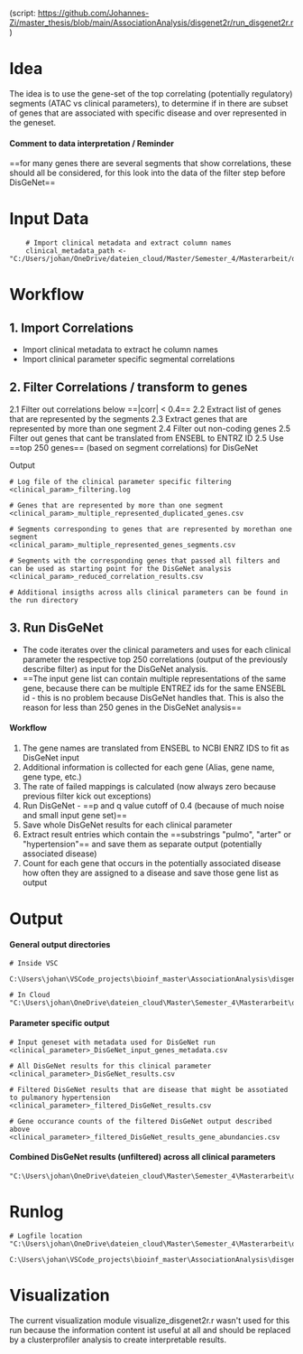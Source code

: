 (script: https://github.com/Johannes-Zi/master_thesis/blob/main/AssociationAnalysis/disgenet2r/run_disgenet2r.r)

# Idea
The idea is to use the gene-set of the top correlating (potentially regulatory) segments (ATAC vs clinical parameters), to determine if in there are subset of genes that are associated with specific disease and over represented in the geneset.
#### Comment to data interpretation / Reminder
==for many genes there are several segments that show correlations, these should all be considered, for this look into the data of the filter step before DisGeNet==
# Input Data
```
	# Import clinical metadata and extract column names
	clinical_metadata_path <- "C:/Users/johan/OneDrive/dateien_cloud/Master/Semester_4/Masterarbeit/data/pulmanory_hypertension/clinical_data/version_26.05.24/isolated_metadata.csv"
```
# Workflow
## 1. Import Correlations
* Import clinical metadata to extract he column names
* Import clinical parameter specific segmental correlations
## 2. Filter Correlations / transform to genes
2.1 Filter out correlations below ==|corr| < 0.4==
2.2 Extract list of genes that are represented by the segments
2.3 Extract genes that are represented by more than one segment
2.4 Filter out non-coding genes
2.5 Filter out genes that cant be translated from ENSEBL to ENTRZ ID
2.5 Use ==top 250 genes== (based on segment correlations) for DisGeNet


Output
```
# Log file of the clinical parameter specific filtering
<clinical_param>_filtering.log

# Genes that are represented by more than one segment
<clinical_param>_multiple_represented_duplicated_genes.csv

# Segments corresponding to genes that are represented by morethan one segment
<clinical_param>_multiple_represented_genes_segments.csv

# Segments with the corresponding genes that passed all filters and can be used as starting point for the DisGeNet analysis
<clinical_param>_reduced_correlation_results.csv

# Additional insigths across alls clinical parameters can be found in the run directory
```

## 3. Run DisGeNet

* The code iterates over the clinical parameters and uses for each clinical parameter the respective top 250 correlations (output of the previously describe filter) as input for the DisGeNet analysis.
*  ==The input gene list can contain multiple representations of the same gene, because there can be multiple ENTREZ ids for the same ENSEBL id - this is no problem because DisGeNet handles that. This is also the reason for less than 250 genes in the DisGeNet analysis==

#### Workflow
1. The gene names are translated from ENSEBL to NCBI ENRZ IDS to fit as DisGeNet input
2. Additional information is collected for each gene (Alias, gene name, gene type, etc.)
3. The rate of failed mappings is calculated (now always zero because previous filter kick out exceptions)
4. Run DisGeNet - ==p and q value cutoff of 0.4 (because of much noise and small input gene set)==
5. Save whole DisGeNet results for each clinical parameter
6. Extract result entries which contain the ==substrings "pulmo", "arter" or "hypertension"== and save them as separate output (potentially associated disease)
7. Count for each gene that occurs in the potentially associated disease  how often they are assigned to a disease and save those gene list as output 
# Output
#### General output directories
```
# Inside VSC

C:\Users\johan\VSCode_projects\bioinf_master\AssociationAnalysis\disgenet2r\runs\combined_corr_cv_pear_04_thres\spear_thres_04_up_to_250\DisGeNet_results/

# In Cloud
"C:\Users\johan\OneDrive\dateien_cloud\Master\Semester_4\Masterarbeit\data\pulmanory_hypertension\disgenet_data\spear_thres_04_up_to_250" 
```
#### Parameter specific output
```
# Input geneset with metadata used for DisGeNet run
<clinical_parameter>_DisGeNet_input_genes_metadata.csv

# All DisGeNet results for this clinical parameter
<clinical_parameter>_DisGeNet_results.csv

# Filtered DisGeNet results that are disease that might be assotiated to pulmanory hypertension
<clinical_parameter>_filtered_DisGeNet_results.csv

# Gene occurance counts of the filtered DisGeNet output described above
<clinical_parameter>_filtered_DisGeNet_results_gene_abundancies.csv
```
#### Combined DisGeNet results (unfiltered) across all clinical parameters
```
"C:\Users\johan\OneDrive\dateien_cloud\Master\Semester_4\Masterarbeit\data\pulmanory_hypertension\disgenet_data\spear_thres_04_up_to_250\DisGeNETresults_0.4pqcutoff_uptotop250correlations_latest_version.csv"
```
# Runlog
```
# Logfile location
"C:\Users\johan\OneDrive\dateien_cloud\Master\Semester_4\Masterarbeit\data\pulmanory_hypertension\disgenet_data\spear_thres_04_up_to_250\run_disgenet2r.r_runlog_091124.log".

C:\Users\johan\VSCode_projects\bioinf_master\AssociationAnalysis\disgenet2r\runs\combined_corr_cv_pear_04_thres\spear_thres_04_up_to_250\run_disgenet2r.r_runlog_091124.log
```

# Visualization

The current visualization module visualize_disgenet2r.r wasn't used for this run because the information content ist useful at all and should be replaced by a clusterprofiler analysis to create interpretable results.
